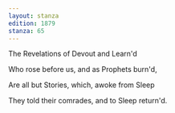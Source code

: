 ```yaml
---
layout: stanza
edition: 1879
stanza: 65
---
```


The Revelations of Devout and Learn'd

Who rose before us, and as Prophets burn'd,

Are all but Stories, which, awoke from Sleep

They told their comrades, and to Sleep return'd.